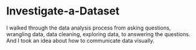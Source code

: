 # Investigate-a-Dataset
I walked through the data analysis process from asking questions, wrangling data, data cleaning, exploring data,  to answering the questions.  And I took an idea about how to communicate data visually.
